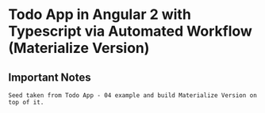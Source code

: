 # Todo App in Angular 2 with Typescript via Automated Workflow (Materialize Version)

## Important Notes

    Seed taken from Todo App - 04 example and build Materialize Version on top of it.
